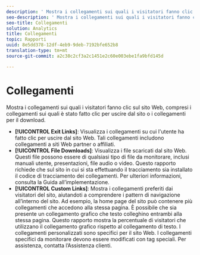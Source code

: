 ```yaml
---
description: ' Mostra i collegamenti sui quali i visitatori fanno clic sul sito Web, compresi i collegamenti sui quali è stato fatto clic per uscire dal sito o i collegamenti per il download.'
seo-description: ' Mostra i collegamenti sui quali i visitatori fanno clic sul sito Web, compresi i collegamenti sui quali è stato fatto clic per uscire dal sito o i collegamenti per il download.'
seo-title: Collegamenti
solution: Analytics
title: Collegamenti
topic: Rapporti
uuid: 8e5dd378-12df-4eb9-9deb-7192bfe652b8
translation-type: tm+mt
source-git-commit: a2c38c2cf3a2c1451e2c60e003ebe1fa9bfd145d

---
```



# Collegamenti

 Mostra i collegamenti sui quali i visitatori fanno clic sul sito Web, compresi i collegamenti sui quali è stato fatto clic per uscire dal sito o i collegamenti per il download.

* **[!UICONTROL Exit Links]**: Visualizza i collegamenti su cui l'utente ha fatto clic per uscire dal sito Web. Tali collegamenti includono collegamenti a siti Web partner o affiliati.
* **[!UICONTROL File Downloads]**: Visualizza i file scaricati dal sito Web. Questi file possono essere di qualsiasi tipo di file da monitorare, inclusi manuali utente, presentazioni, file audio o video. Questo rapporto richiede che sul sito in cui si sta effettuando il tracciamento sia installato il codice di tracciamento dei collegamenti. Per ulteriori informazioni, consulta la Guida all’implementazione.
* **[!UICONTROL Custom Links]**: Mostra i collegamenti preferiti dai visitatori del sito, aiutandoti a comprendere i pattern di navigazione all’interno del sito. Ad esempio, la home page del sito può contenere più collegamenti che accedono alla stessa pagina. È possibile che sia presente un collegamento grafico che testo colleghino entrambi alla stessa pagina. Questo rapporto mostra la percentuale di visitatori che utilizzano il collegamento grafico rispetto al collegamento di testo. I collegamenti personalizzati sono specifici per il sito Web. I collegamenti specifici da monitorare devono essere modificati con tag speciali. Per assistenza, contatta l’Assistenza clienti.

